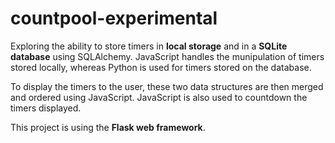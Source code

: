 # countpool-experimental

Exploring the ability to store timers in **local storage** and in a **SQLite database** using SQLAlchemy.
JavaScript handles the munipulation of timers stored locally, whereas Python is used for timers stored on the database.

To display the timers to the user, these two data structures are then merged and ordered using JavaScript.
JavaScript is also used to countdown the timers displayed.

This project is using the **Flask web framework**.
